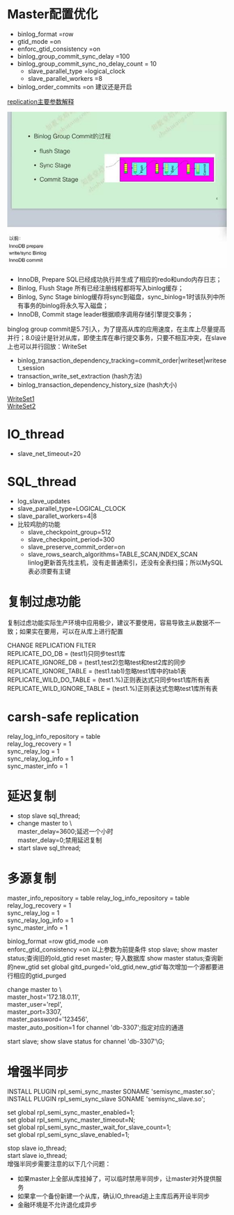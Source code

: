# Master配置优化

- binlog\_format                       =row
- gtid\_mode                           =on  
- enforc\_gtid\_consistency            =on  
- binlog\_group\_commit\_sync\_delay      =100   
- binlog\_group\_commit\_sync\_no\_delay\_count = 10
	- slave\_parallel\_type			  =logical_clock
	- slave\_parallel\_workers		  =8
- binlog\_order\_commits				  =on 建议还是开启  

[replication主要参数解释](https://www.cnblogs.com/zping/p/9171528.html)


![](images/复制参数优化2.jpg)   
- InnoDB, Prepare
    SQL已经成功执行并生成了相应的redo和undo内存日志； 
- Binlog, Flush Stage
    所有已经注册线程都将写入binlog缓存； 
- Binlog, Sync Stage
    binlog缓存将sync到磁盘，sync_binlog=1时该队列中所有事务的binlog将永久写入磁盘；
- InnoDB, Commit stage
    leader根据顺序调用存储引擎提交事务；
    
binglog group commit是5.7引入，为了提高从库的应用速度，在主库上尽量提高并行；8.0设计是针对从库，即使主库在串行提交事务，只要不相互冲突，在slave上也可以并行回放：WriteSet
- binlog\_transaction\_dependency\_tracking=commit_order|writeset|writeset_session
- transaction\_write\_set\_extraction (hash方法)
- binlog\_transaction\_dependency\_history\_size (hash大小)

[WriteSet1](https://www.cnblogs.com/danhuangpai/p/10254935.html)  
[WriteSet2](https://zhuanlan.zhihu.com/p/37129637)  

# IO_thread

- slave\_net\_timeout=20

# SQL_thread

- log\_slave\_updates
- slave\_parallel\_type=LOGICAL_CLOCK
- slave\_parallet\_workers=4|8
- 比较鸡肋的功能
	- slave\_checkpoint\_group=512   
	- slave\_checkpoint\_period=300
	- slave\_preserve\_commit\_order=on
	- slave\_rows_search\_algorithms=TABLE_SCAN,INDEX_SCAN  
	linlog更新首先找主机，没有走普通索引，还没有全表扫描；所以MySQL表必须要有主键
	
	
# 复制过虑功能

复制过虑功能实际生产环境中应用极少，建议不要使用，容易导致主从数据不一致；如果实在要用，可以在从库上进行配置  

CHANGE REPLICATION FILTER  
REPLICATE\_DO\_DB = (test1)只同步test1库    
REPLICATE\_IGNORE\_DB = (test1,test2)忽略test和test2库的同步    
REPLICATE\_IGNORE\_TABLE = (test1.tab1)忽略test1库中的tab1表    
REPLICATE\_WILD\_DO\_TABLE = (test1.%)正则表达式只同步test1库所有表    
REPLICATE\_WILD\_IGNORE\_TABLE = (test1.%)正则表达式忽略test1库所有表    


# carsh-safe replication 

relay\_log\_info\_repository   = table  
relay\_log_recovery			   = 1  
sync\_relay\_log			   = 1  
sync\_relay\_log\_info		   = 1  
sync\_master\_info			   = 1  


# 延迟复制

- stop slave sql_thread;
- change master to \  
  master\_delay=3600;延迟一个小时  
  master_delay=0;禁用延迟复制
- start slave sql_thread;

# 多源复制
master\_info\_repository   = table 
relay\_log\_info\_repository   = table  
relay\_log_recovery			   = 1  
sync\_relay\_log			   = 1  
sync\_relay\_log\_info		   = 1  
sync\_master\_info			   = 1 


binlog\_format                       =row
gtid\_mode                           =on  
enforc\_gtid\_consistency            =on 
以上参数为前提条件
stop slave;
show master status;查询旧的old_gtid
reset master;
导入数据库
show master status;查询新的new_gtid
set global gitd_purged='old_gtid,new_gtid'每次增加一个源都要进行相应的gtid_purged

change master to \  
master_host='172.18.0.11',\
master_user='repl',\
master_port=3307,\
master_password='123456',\
master_auto_position=1 for channel 'db-3307';指定对应的通道

start slave;
show slave status for channel 'db-3307'\G;



# 增强半同步

INSTALL PLUGIN rpl\_semi\_sync\_master SONAME 'semisync_master.so';  
INSTALL PLUGIN rpl\_semi\_sync\_slave  SONAME  'semisync_slave.so';  

set global rpl_semi_sync_master_enabled=1;  
set global rpl_semi_sync_master_timeout=N;  
set global rpl_semi_sync_master_wait_for_slave_count=1;  
set global rpl_semi_sync_slave_enabled=1;  

stop slave io_thread;  
start slave io_thread;  
增强半同步需要注意的以下几个问题：
- 如果master上全部从库挂掉了，可以临时禁用半同步，让master对外提供服务
- 如果拿一个备份新建一个从库，确认IO_thread追上主库后再开设半同步
- 金融环境是不允许退化成异步


<!--------------
[https://www.feilvbin.ren/20181606/]   